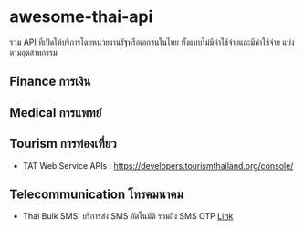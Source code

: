 # awesome-thai-api
รวม API ที่เปิดให้บริการโดยหน่วยงานรัฐหรือเอกชนในไทย ทั้งแบบไม่มีค่าใช้จ่ายและมีค่าใช้จ่าย แบ่งตามอุตสาหกรรม

## Finance การเงิน

## Medical การแพทย์

## Tourism การท่องเที่ยว

- TAT Web Service APIs : https://developers.tourismthailand.org/console/

## Telecommunication โทรคมนาคม 

- Thai Bulk SMS: บริการส่ง SMS อัตโนมัติ รวมถึง SMS OTP [Link](https://developer.thaibulksms.com/)
